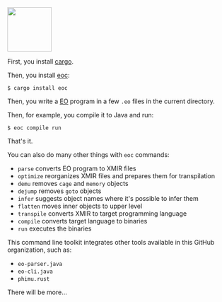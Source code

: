 <img src="https://www.yegor256.com/images/books/elegant-objects/cactus.svg" height="100px" />

First, you install [cargo](https://doc.rust-lang.org/cargo/getting-started/installation.html).

Then, you install [eoc](https://crates.io/crates/eoc):

```
$ cargo install eoc
```

Then, you write a [EO](https://www.eolang.org) program in a few `.eo` files
in the current directory.

Then, for example, you compile it to Java and run:

```
$ eoc compile run
```

That's it.

You can also do many other things with `eoc` commands:

  * `parse` converts EO program to XMIR files
  * `optimize` reorganizes XMIR files and prepares them for transpilation
  * `demu` removes `cage` and `memory` objects
  * `dejump` removes `goto` objects
  * `infer` suggests object names where it's possible to infer them
  * `flatten` moves inner objects to upper level
  * `transpile` converts XMIR to target programming language
  * `compile` converts target language to binaries
  * `run` executes the binaries

This command line toolkit integrates other tools available in
this GitHub organization, such as:

  * `eo-parser.java`
  * `eo-cli.java`
  * `phimu.rust`

There will be more...
